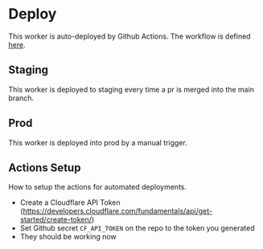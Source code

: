 # Deploy

This worker is auto-deployed by Github Actions. The workflow is defined [here](../.github/workflows/deploy.yml).

## Staging

This worker is deployed to staging every time a pr is merged into the main branch.

## Prod

This worker is deployed into prod by a manual trigger.

## Actions Setup

How to setup the actions for automated deployments.

- Create a Cloudflare API Token (https://developers.cloudflare.com/fundamentals/api/get-started/create-token/)
- Set Github secret `CF_API_TOKEN` on the repo to the token you generated
- They should be working now
